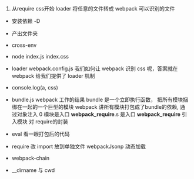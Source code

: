 1. 从require css开始
loader 将任意的文件转成 webpack 可以识别的文件
- 安装依赖   -D
- 产出文件夹
- cross-env  
- node index.js   index.css
- loader    webpack.config.js
我们如何让 webpack 识别 css 呢，答案就在 webpack 给我们提供了 loader 机制
- console.log(a, css)
- bundle.js   webpack 工作的结果 
  bundle 是一个立即执行函数， 把所有模块捆绑在一起的一个巨型的模块
  webpack 讲所有模块打包成了bundle的依赖, 通过对象注入
  0 模块是入口
  __webpack_require__.s 是入口
  __webpack_require__ 引入模块 对  require的封装
  
- eval  看一眼打包后的代码 
- require  改 import   放到单独文件
  webpackJsonp  动态加载
- webpack-chain 
- __dirname 与 cwd

